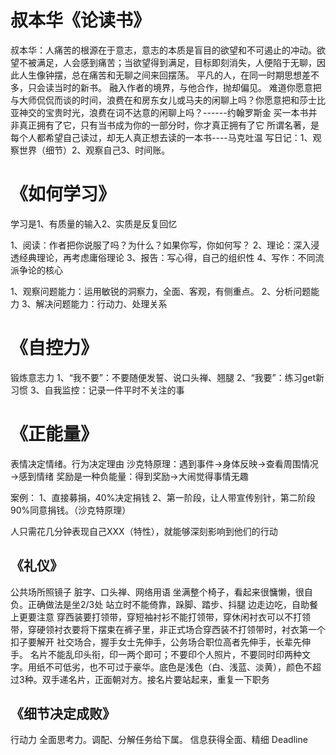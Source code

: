 # 叔本华《论读书》
叔本华：人痛苦的根源在于意志，意志的本质是盲目的欲望和不可遏止的冲动。欲望不被满足，人会感到痛苦；当欲望得到满足，目标即刻消失，人便陷于无聊，因此人生像钟摆，总在痛苦和无聊之间来回摆荡。
平凡的人，在同一时期思想差不多，只会读当时的新书。
融入作者的境界，与他合作，抛却偏见。
难道你愿意把与大师侃侃而谈的时间，浪费在和房东女儿或马夫的闲聊上吗？你愿意把和莎士比亚神交的宝贵时光，浪费在词不达意的闲聊上吗？------约翰罗斯金
买一本书并非真正拥有了它，只有当书成为你的一部分时，你才真正拥有了它
所谓名著，是每个人都希望自己读过，却无人真正想去读的一本书----马克吐温
写日记：1、观察世界（细节）2、观察自己3、时间账。

# 《如何学习》
学习是1、有质量的输入2、实质是反复回忆

1、阅读：作者把你说服了吗？为什么？如果你写，你如何写？
2、理论：深入浸透经典理论，再考虑庸俗理论
3、报告：写心得，自己的组织性
4、写作：不同流派争论的核心

1、观察问题能力：运用敏锐的洞察力，全面、客观，有侧重点。
2、分析问题能力
3、解决问题能力：行动力、处理关系

# 《自控力》
锻炼意志力
1、“我不要”：不要随便发誓、说口头禅、翘腿
2、“我要”：练习get新习惯
3、自我监控：记录一件平时不关注的事

# 《正能量》
表情决定情绪。行为决定理由
沙克特原理：遇到事件→身体反映→查看周围情况→感到情绪
奖励是一种负能量：得到奖励→大闹觉得事情无趣

案例：
1、直接募捐，40%决定捐钱
2、第一阶段，让人带宣传别针，第二阶段90%同意捐钱。（沙克特原理）

人只需花几分钟表现自己XXX（特性），就能够深刻影响到他们的行动

## 《礼仪》
公共场所照镜子
脏字、口头禅、网络用语
坐满整个椅子，看起来很慵懒，很自负。正确做法是坐2/3处
站立时不能倚靠，跺脚、踏步、抖腿
边走边吃，自助餐上更要注意
穿西装要打领带，穿短袖衬衫不能打领带，穿休闲衬衣可以不打领带，穿硬领衬衣要将下摆束在裤子里，非正式场合穿西装不打领带时，衬衣第一个扣子要解开
社交场合，握手女士先伸手，公务场合职位高者先伸手，长辈先伸手。
名片不能乱印头衔，印一两个即可；不要印个人照片，不要同时印两种文字。用纸不可低劣，也不可过于豪华。底色是浅色（白、浅蓝、淡黄），颜色不超过3种。双手递名片，正面朝对方。接名片要站起来，重复一下职务


## 《细节决定成败》
行动力
全面思考力。调配、分解任务给下属。
信息获得全面、精细
Deadline


